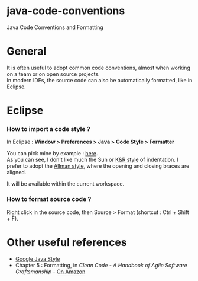 java-code-conventions
=====================

Java Code Conventions and Formatting


# General

It is often useful to adopt common code conventions, almost when working on a team or on open source projects.  
In modern IDEs, the source code can also be automatically formatted, like in Eclipse.


# Eclipse

### How to import a code style ?

In Eclipse : __Window > Preferences > Java > Code Style > Formatter__

You can pick mine by example : [here](eclipse/eclipse-java5-codestyle.xml).  
As you can see, I don't like much the Sun or [K&R style](http://en.wikipedia.org/wiki/Indent_style#K.26R_style) of indentation. 
I prefer to adopt the [Allman style](http://en.wikipedia.org/wiki/Indent_style#Allman_style), 
where the opening and closing braces are aligned. 
 
It will be available within the current workspace.


### How to format source code ?

Right click in the source code, then Source > Format (shortcut : Ctrl + Shift + F).


# Other useful references

* [Google Java Style](http://google-styleguide.googlecode.com/svn/trunk/javaguide.html)
* Chapter 5 : Formatting, in _Clean Code - A Handbook of Agile Software Craftsmanship_ - [On Amazon](http://www.amazon.fr/Clean-Code-Handbook-Software-Craftsmanship/dp/0132350882)
